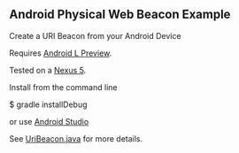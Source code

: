 ## Android Physical Web Beacon Example

Create a URI Beacon from your Android Device

Requires [Android L Preview](http://developer.android.com/preview/index.html).

Tested on a [Nexus 5](http://www.google.com/nexus/5/).

Install from the command line

  $ gradle installDebug

or use [Android Studio](https://developer.android.com/sdk/installing/studio.html)

See [UriBeacon.java](app/src/main/java/com/megster/uribeacon/UriBeacon.java) for more details.
